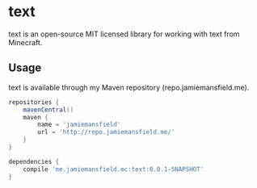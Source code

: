 text
====

text is an open-source MIT licensed library for working with text from Minecraft.

## Usage

text is available through my Maven repository (repo.jamiemansfield.me).

```gradle
repositories {
    mavenCentral()
    maven {
        name = 'jamiemansfield'
        url = 'http://repo.jamiemansfield.me/'
    }
}

dependencies {
    compile 'me.jamiemansfield.mc:text:0.0.1-SNAPSHOT'
}
```
